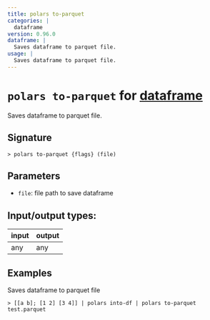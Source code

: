 ```yaml
---
title: polars to-parquet
categories: |
  dataframe
version: 0.96.0
dataframe: |
  Saves dataframe to parquet file.
usage: |
  Saves dataframe to parquet file.
---
```

<!-- This file is automatically generated. Please edit the command in https://github.com/nushell/nushell instead. -->

# `polars to-parquet` for [dataframe](/commands/categories/dataframe.md)

<div class='command-title'>Saves dataframe to parquet file.</div>

## Signature

```> polars to-parquet {flags} (file)```

## Parameters

 -  `file`: file path to save dataframe


## Input/output types:

| input | output |
| ----- | ------ |
| any   | any    |

## Examples

Saves dataframe to parquet file
```nu
> [[a b]; [1 2] [3 4]] | polars into-df | polars to-parquet test.parquet

```
